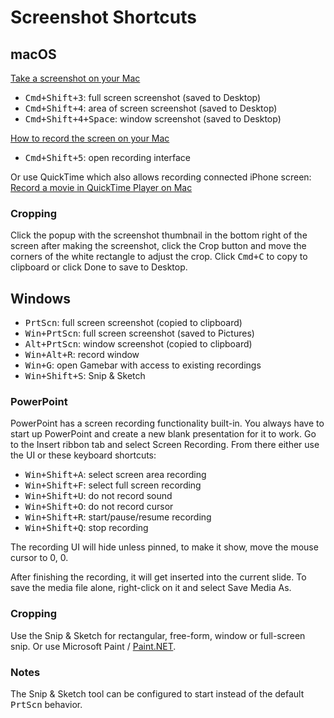 # Screenshot Shortcuts

## macOS

[Take a screenshot on your Mac](https://support.apple.com/en-us/HT201361)

- <kbd>Cmd+Shift+3</kbd>: full screen screenshot (saved to Desktop)
- <kbd>Cmd+Shift+4</kbd>: area of screen screenshot (saved to Desktop)
- <kbd>Cmd+Shift+4+Space</kbd>: window screenshot (saved to Desktop)

[How to record the screen on your Mac](https://support.apple.com/en-us/HT208721)

- <kbd>Cmd+Shift+5</kbd>: open recording interface

Or use QuickTime which also allows recording connected iPhone screen:
[Record a movie in QuickTime Player on Mac](https://support.apple.com/guide/quicktime-player/record-a-movie-qtp356b55534/10.5/mac/11.0)

### Cropping

Click the popup with the screenshot thumbnail in the bottom right of the screen
after making the screenshot, click the Crop button and move the corners of the
white rectangle to adjust the crop. Click <kbd>Cmd+C</kbd> to copy to clipboard
or click Done to save to Desktop.

## Windows

- <kbd>PrtScn</kbd>: full screen screenshot (copied to clipboard)
- <kbd>Win+PrtScn</kbd>: full screen screenshot (saved to Pictures)
- <kbd>Alt+PrtScn</kbd>: window screenshot (copied to clipboard)
- <kbd>Win+Alt+R</kbd>: record window
- <kbd>Win+G</kbd>: open Gamebar with access to existing recordings
- <kbd>Win+Shift+S</kbd>: Snip & Sketch

### PowerPoint

PowerPoint has a screen recording functionality built-in. You always have to
start up PowerPoint and create a new blank presentation for it to work. Go to
the Insert ribbon tab and select Screen Recording. From there either use the UI
or these keyboard shortcuts:

- <kbd>Win+Shift+A</kbd>: select screen area recording
- <kbd>Win+Shift+F</kbd>: select full screen recording
- <kbd>Win+Shift+U</kbd>: do not record sound
- <kbd>Win+Shift+O</kbd>: do not record cursor
- <kbd>Win+Shift+R</kbd>: start/pause/resume recording
- <kbd>Win+Shift+Q</kbd>: stop recording

The recording UI will hide unless pinned, to make it show, move the mouse cursor
to 0, 0.

After finishing the recording, it will get inserted into the current slide. To
save the media file alone, right-click on it and select Save Media As.

### Cropping

Use the Snip & Sketch for rectangular, free-form, window or full-screen snip. Or
use Microsoft Paint / [Paint.NET](https://www.getpaint.net).

### Notes

The Snip & Sketch tool can be configured to start instead of the default
<kbd>PrtScn</kbd> behavior.
